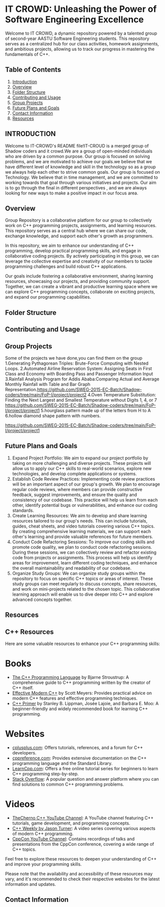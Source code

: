 # IT CROWD: Unleashing the Power of Software Engineering Excellence

Welcome to IT CROWD, a dynamic repository powered by a talented group of second-year AASTU Software Engineering students. This repository serves as a centralized hub for our class activities, homework assignments, and ambitious projects, allowing us to track our progress in mastering the fundamentals of C++.

## Table of Contents

1. [Introduction](#Introduction)
2. [Overview](#overview)
3. [Folder Structure](#folder-structure)
4. [Contributing and Usage](#contributing-and-usage)
5. [Group Projects](#group-projects)
6. [Future Plans and Goals](#future-plans-and-goals)
7. [Contact Information](#contact-information)
8. [Resources](#resources)

## INTRODUCTION
Welcome to IT-CROWD's README file!IT-CROUD is a merged group of Shadow coders and it crowd.We are a group of open-minded  individuals who are driven by a common purpose. Our group is focused on solving problems, and we are motivated  to achieve our goals.we believe that we have  different level of knowledge and skill in the technology  so as a group we always help each other to strive common goals.
Our group is focused on Technology. We believe that in time management, and we are committed to working towards that goal through various initiatives and projects. Our aim is to go through the final in different perspectives , and we are always looking for new ways to make a positive impact in our focus area.


## Overview
 Group Repository is a collaborative platform for our group to collectively work on C++ programming projects, assignments, and learning resources. This repository serves as a central hub where we can share our code, exchange knowledge, and support each other's growth as programmers.

In this repository, we aim to enhance our understanding of C++ programming, develop practical programming skills, and engage in collaborative coding projects. By actively participating in this group, we can leverage the collective expertise and creativity of our members to tackle programming challenges and build robust C++ applications.

Our goals include fostering a collaborative environment, sharing learning resources, showcasing our projects, and providing community support. Together, we can create a vibrant and productive learning space where we can explore C++ programming concepts, collaborate on exciting projects, and expand our programming capabilities.

## Folder Structure


## Contributing and Usage



## Group Projects
Some of the projects we have done,you can find them on the group
 1.Generating Pythagorean Triples: Brute-Force Computing with Nested Loops.
 2.Automated Airline Reservation System: Assigning Seats in First Class and Economy with Boarding Pass and Passenger Information Input
 3.Rainfall Analysis Program for Addis Ababa:Comparing Actual and Average Monthly Rainfall with Table and Bar Graph Representation.https://github.com/SWEG-2015-EC-Batch/Shadow-coders/tree/main/FoP-I/project/project2
 4.Oven Temperature Substitution: Finding the Next Largest and Smallest Temperature without Digits 1, 4, or 7
 https://github.com/SWEG-2015-EC-Batch/Shadow-coders/tree/main/FoP-I/project/project1
 5.hourglass pattern made up of the letters from H to A
 6.hollow diamond shape pattern with numbers.
 
 https://github.com/SWEG-2015-EC-Batch/Shadow-coders/tree/main/FoP-I/project/project1


## Future Plans and Goals
1. Expand Project Portfolio: We aim to expand our project portfolio by taking on more challenging and diverse projects. These projects will allow us to apply our C++ skills to real-world scenarios, explore new technologies, and develop complete applications or systems.
2. Establish Code Review Practices: Implementing code review practices will be an important aspect of our group's growth. We plan to encourage regular code reviews, where members can provide constructive feedback, suggest improvements, and ensure the quality and consistency of our codebase. This practice will help us learn from each other, identify potential bugs or vulnerabilities, and enhance our coding standards.
3.  Create Learning Resources: We aim to develop and share learning resources tailored to our group's needs. This can include tutorials, guides, cheat sheets, and video tutorials covering various C++ topics. By creating comprehensive learning materials, we can support each other's learning and provide valuable references for future members.
4.  Conduct Code Refactoring Sessions: To improve our coding skills and promote code quality, we plan to conduct code refactoring sessions. During these sessions, we can collectively review and refactor existing code from projects or assignments. This process will help us identify areas for improvement, learn different coding techniques, and enhance the overall maintainability and readability of our codebase.
5.  Organize Study Groups: We can organize study groups within the repository to focus on specific C++ topics or areas of interest. These study groups can meet regularly to discuss concepts, share resources, and work on mini-projects related to the chosen topic. This collaborative learning approach will enable us to dive deeper into C++ and explore advanced concepts together.

## Resources
 ## C++ Resources

Here are some valuable resources to enhance your C++ programming skills:

# Books

- [The C++ Programming Language](https://www.amazon.com/C-Programming-Language-4th/dp/0321563840) by Bjarne Stroustrup: A comprehensive guide to C++ programming written by the creator of C++ itself.
- [Effective Modern C++](https://www.amazon.com/Effective-Modern-Specific-Ways-Improve/dp/1491903996) by Scott Meyers: Provides practical advice on modern C++ features and effective programming techniques.
- [C++ Primer](https://www.amazon.com/C++-Primer-Stanley-B-Lippman/dp/0321714113) by Stanley B. Lippman, Josée Lajoie, and Barbara E. Moo: A beginner-friendly and widely recommended book for learning C++ programming.

# Websites

- [cplusplus.com](http://www.cplusplus.com/): Offers tutorials, references, and a forum for C++ developers.
- [cppreference.com](https://en.cppreference.com/): Provides extensive documentation on the C++ programming language and the Standard Library.
- [LearnCpp.com](https://www.learncpp.com/): Offers a free online tutorial series for beginners to learn C++ programming step-by-step.
- [Stack Overflow](https://stackoverflow.com/questions/tagged/c%2b%2b): A popular question and answer platform where you can find solutions to common C++ programming problems.

# Videos

- [TheCherno C++ YouTube Channel](https://www.youtube.com/user/TheCherno): A YouTube channel featuring C++ tutorials, game development, and programming concepts.
- [C++ Weekly by Jason Turner](https://www.youtube.com/playlist?list=PLs3KjaCtOwSZ2tbuV1hx8Xz-rFZTan2J1): A video series covering various aspects of modern C++ programming.
- [CppCon YouTube Channel](https://www.youtube.com/user/CppCon): Contains recordings of talks and presentations from the CppCon conference, covering a wide range of C++ topics.

Feel free to explore these resources to deepen your understanding of C++ and improve your programming skills.

Please note that the availability and accessibility of these resources may vary, and it's recommended to check their respective websites for the latest information and updates.



## Contact Information

